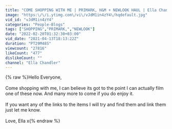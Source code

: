 ```yaml
---
title: "COME SHOPPING WITH ME | PRIMARK, H&M + NEWLOOK HAUL | Ella Chandler"
image: "https:\/\/i.ytimg.com\/vi\/vJdM1in4zY4\/hqdefault.jpg"
vid_id: "vJdM1in4zY4"
categories: "People-Blogs"
tags: ["SHOPPING","PRIMARK,","NEWLOOK"]
date: "2022-02-20T01:32:30+03:00"
vid_date: "2021-04-13T18:13:22Z"
duration: "PT29M48S"
viewcount: "27816"
likeCount: "477"
dislikeCount: ""
channel: "Ella Chandler"
---
```

{% raw %}Hello Everyone, <br /><br />Come shopping with me, I can believe its got to the point I can actually film one of these now. And many more to come if you do enjoy it. <br /><br />If you want any of the links to the items I will try and find them and link them just let me know. <br /><br />Love, Ella x{% endraw %}
